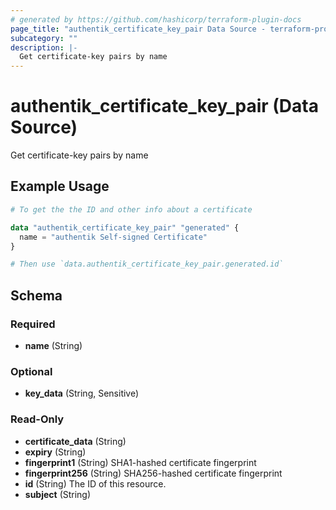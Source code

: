 ```yaml
---
# generated by https://github.com/hashicorp/terraform-plugin-docs
page_title: "authentik_certificate_key_pair Data Source - terraform-provider-authentik"
subcategory: ""
description: |-
  Get certificate-key pairs by name
---
```


# authentik_certificate_key_pair (Data Source)

Get certificate-key pairs by name

## Example Usage

```terraform
# To get the the ID and other info about a certificate

data "authentik_certificate_key_pair" "generated" {
  name = "authentik Self-signed Certificate"
}

# Then use `data.authentik_certificate_key_pair.generated.id`
```

<!-- schema generated by tfplugindocs -->
## Schema

### Required

- **name** (String)

### Optional

- **key_data** (String, Sensitive)

### Read-Only

- **certificate_data** (String)
- **expiry** (String)
- **fingerprint1** (String) SHA1-hashed certificate fingerprint
- **fingerprint256** (String) SHA256-hashed certificate fingerprint
- **id** (String) The ID of this resource.
- **subject** (String)


